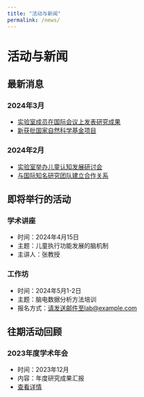 ```yaml
---
title: "活动与新闻"
permalink: /news/
---
```


# 活动与新闻

## 最新消息

### 2024年3月
- [实验室成员在国际会议上发表研究成果](#)
- [新获批国家自然科学基金项目](#)

### 2024年2月
- [实验室举办儿童认知发展研讨会](#)
- [与国际知名研究团队建立合作关系](#)

## 即将举行的活动

### 学术讲座
- 时间：2024年4月15日
- 主题：儿童执行功能发展的脑机制
- 主讲人：张教授

### 工作坊
- 时间：2024年5月1-2日
- 主题：脑电数据分析方法培训
- 报名方式：请发送邮件至lab@example.com

## 往期活动回顾

### 2023年度学术年会
- 时间：2023年12月
- 内容：年度研究成果汇报
- [查看详情](#) 